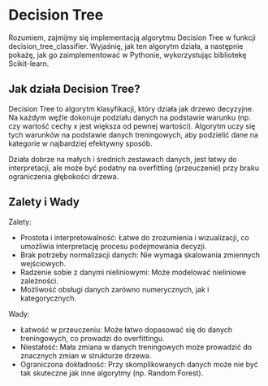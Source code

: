 # Decision Tree

Rozumiem, zajmijmy się implementacją algorytmu Decision Tree w funkcji decision_tree_classifier. Wyjaśnię, jak ten algorytm działa, a następnie pokażę, jak go zaimplementować w Pythonie, wykorzystując bibliotekę Scikit-learn.

## Jak działa Decision Tree?

Decision Tree to algorytm klasyfikacji, który działa jak drzewo decyzyjne. Na każdym węźle dokonuje podziału danych na podstawie warunku (np. czy wartość cechy x jest większa od pewnej wartości). Algorytm uczy się tych warunków na podstawie danych treningowych, aby podzielić dane na kategorie w najbardziej efektywny sposób.

Działa dobrze na małych i średnich zestawach danych, jest łatwy do interpretacji, ale może być podatny na overfitting (przeuczenie) przy braku ograniczenia głębokości drzewa.

## Zalety i Wady

Zalety:

- Prostota i interpretowalność: Łatwe do zrozumienia i wizualizacji, co umożliwia interpretację procesu podejmowania decyzji.
- Brak potrzeby normalizacji danych: Nie wymaga skalowania zmiennych wejściowych.
- Radzenie sobie z danymi nieliniowymi: Może modelować nieliniowe zależności.
- Możliwość obsługi danych zarówno numerycznych, jak i kategorycznych.

Wady:

- Łatwość w przeuczeniu: Może łatwo dopasować się do danych treningowych, co prowadzi do overfittingu.
- Niestałość: Mała zmiana w danych treningowych może prowadzić do znacznych zmian w strukturze drzewa.
- Ograniczona dokładność: Przy skomplikowanych danych może nie być tak skuteczne jak inne algorytmy (np. Random Forest).